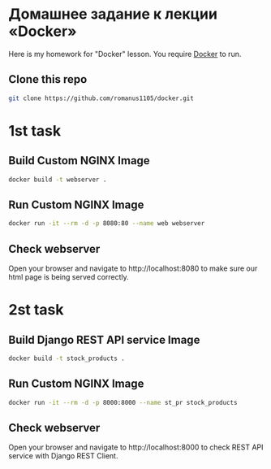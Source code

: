 # Домашнее задание к лекции «Docker»

Here is my homework for "Docker" lesson.
You require [Docker](https://docs.docker.com/engine/install/) to run.


## Clone this repo
```sh
git clone https://github.com/romanus1105/docker.git
```
# 1st task
## Build Custom NGINX Image
```sh
docker build -t webserver .
```
## Run Custom NGINX Image
```sh
docker run -it --rm -d -p 8080:80 --name web webserver
```
## Check webserver
Open your browser and navigate to http://localhost:8080 to make sure our html page is being served correctly.
# 2st task
## Build Django REST API service Image
```sh
docker build -t stock_products .
```
## Run Custom NGINX Image
```sh
docker run -it --rm -d -p 8000:8000 --name st_pr stock_products
```
## Check webserver
Open your browser and navigate to http://localhost:8000 to check REST API service with Django REST Client.
